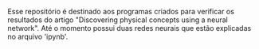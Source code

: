  Esse repositório é destinado aos programas criados para verificar os resultados do artigo "Discovering physical concepts using a neural network".
 Até o momento possui duas redes neurais que estão explicadas no arquivo 'ipynb'.
